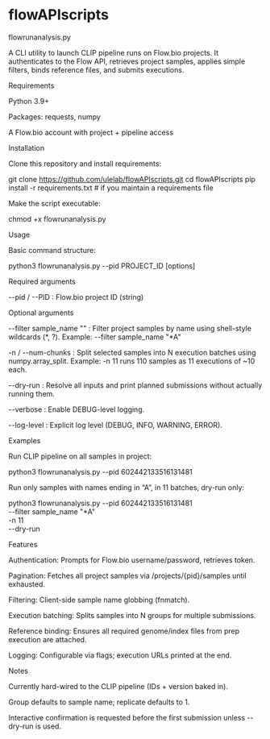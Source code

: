 # flowAPIscripts
flowrunanalysis.py

A CLI utility to launch CLIP pipeline runs on Flow.bio
 projects.
It authenticates to the Flow API, retrieves project samples, applies simple filters, binds reference files, and submits executions.

Requirements

Python 3.9+

Packages: requests, numpy

A Flow.bio account with project + pipeline access

Installation

Clone this repository and install requirements:

git clone https://github.com/ulelab/flowAPIscripts.git
cd flowAPIscripts
pip install -r requirements.txt   # if you maintain a requirements file


Make the script executable:

chmod +x flowrunanalysis.py

Usage

Basic command structure:

python3 flowrunanalysis.py --pid PROJECT_ID [options]

Required arguments

--pid / --PID : Flow.bio project ID (string)

Optional arguments

--filter sample_name "<glob>" : Filter project samples by name using shell-style wildcards (*, ?).
Example: --filter sample_name "*A"

-n / --num-chunks : Split selected samples into N execution batches using numpy.array_split.
Example: -n 11 runs 110 samples as 11 executions of ~10 each.

--dry-run : Resolve all inputs and print planned submissions without actually running them.

--verbose : Enable DEBUG-level logging.

--log-level : Explicit log level (DEBUG, INFO, WARNING, ERROR).

Examples

Run CLIP pipeline on all samples in project:

python3 flowrunanalysis.py --pid 602442133516131481


Run only samples with names ending in “A”, in 11 batches, dry-run only:

python3 flowrunanalysis.py --pid 602442133516131481 \
  --filter sample_name "*A" \
  -n 11 \
  --dry-run

Features

Authentication: Prompts for Flow.bio username/password, retrieves token.

Pagination: Fetches all project samples via /projects/{pid}/samples until exhausted.

Filtering: Client-side sample name globbing (fnmatch).

Execution batching: Splits samples into N groups for multiple submissions.

Reference binding: Ensures all required genome/index files from prep execution are attached.

Logging: Configurable via flags; execution URLs printed at the end.

Notes

Currently hard-wired to the CLIP pipeline (IDs + version baked in).

Group defaults to sample name; replicate defaults to 1.

Interactive confirmation is requested before the first submission unless --dry-run is used.